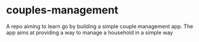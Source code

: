 # couples-management
A repo aiming to learn go by building a simple couple management app. The app aims at providing a way to manage a household in a simple way

